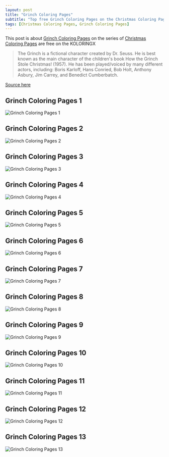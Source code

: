 ```yaml
---
layout: post
title: "Grinch Coloring Pages"
subtitle: "Top free Grinch Coloring Pages on the Christmas Coloring Pages at Koloringx.xyz "
tags: [Christmas Coloring Pages, Grinch Coloring Pages]
---
```

This post is about [Grinch Coloring Pages](http://koloringx.xyz/blog/Grinch-Coloring-Pages) on the series of [Christmas Coloring Pages](http://koloringx.xyz) are free on the KOLORINGX
> The Grinch is a fictional character created by Dr. Seuss. He is best known as the main character of the children's book How the Grinch Stole Christmas! (1957). He has been played/voiced by many different actors, including: Boris Karloff, Hans Conried, Bob Holt, Anthony Asbury, Jim Carrey, and Benedict Cumberbatch.

[Source here](https://en.wikipedia.org/wiki/Grinch)
## Grinch Coloring Pages 1
![Grinch Coloring Pages 1](http://koloringx.xyz/Christmas-Coloring-Pages/Grinch-Coloring-Pages%20(1).png "Grinch Coloring Pages")

<script async src="https://pagead2.googlesyndication.com/pagead/js/adsbygoogle.js"></script> <!-- Koloringx --> 
 <ins class="adsbygoogle"  
   style="display:block"   
  data-ad-client="ca-pub-6753140515841889"   
  data-ad-slot="2585677186"  
   data-ad-format="auto"  
   data-full-width-responsive="true"></ins> 
 <script>  
   (adsbygoogle = window.adsbygoogle || []).push({}); 
 </script>

## Grinch Coloring Pages 2
![Grinch Coloring Pages 2](http://koloringx.xyz/Christmas-Coloring-Pages/Grinch-Coloring-Pages%20(2).png "Grinch Coloring Pages")
## Grinch Coloring Pages 3
![Grinch Coloring Pages 3](http://koloringx.xyz/Christmas-Coloring-Pages/Grinch-Coloring-Pages%20(3).png "Grinch Coloring Pages")
## Grinch Coloring Pages 4
![Grinch Coloring Pages 4](http://koloringx.xyz/Christmas-Coloring-Pages/Grinch-Coloring-Pages%20(4).png "Grinch Coloring Pages")
## Grinch Coloring Pages 5
![Grinch Coloring Pages 5](http://koloringx.xyz/Christmas-Coloring-Pages/Grinch-Coloring-Pages%20(5).png "Grinch Coloring Pages")
## Grinch Coloring Pages 6
![Grinch Coloring Pages 6](http://koloringx.xyz/Christmas-Coloring-Pages/Grinch-Coloring-Pages%20(6).png "Grinch Coloring Pages")
## Grinch Coloring Pages 7
![Grinch Coloring Pages 7](http://koloringx.xyz/Christmas-Coloring-Pages/Grinch-Coloring-Pages%20(7).png "Grinch Coloring Pages")
## Grinch Coloring Pages 8
![Grinch Coloring Pages 8](http://koloringx.xyz/Christmas-Coloring-Pages/Grinch-Coloring-Pages%20(8).png "Grinch Coloring Pages")
## Grinch Coloring Pages 9
![Grinch Coloring Pages 9](http://koloringx.xyz/Christmas-Coloring-Pages/Grinch-Coloring-Pages%20(9).png "Grinch Coloring Pages")
## Grinch Coloring Pages 10
![Grinch Coloring Pages 10](http://koloringx.xyz/Christmas-Coloring-Pages/Grinch-Coloring-Pages%20(10).png "Grinch Coloring Pages")
## Grinch Coloring Pages 11
![Grinch Coloring Pages 11](http://koloringx.xyz/Christmas-Coloring-Pages/Grinch-Coloring-Pages%20(11).png "Grinch Coloring Pages")
## Grinch Coloring Pages 12
![Grinch Coloring Pages 12](http://koloringx.xyz/Christmas-Coloring-Pages/Grinch-Coloring-Pages%20(12).png "Grinch Coloring Pages")
## Grinch Coloring Pages 13
![Grinch Coloring Pages 13](http://koloringx.xyz/Christmas-Coloring-Pages/Grinch-Coloring-Pages%20(13).png "Grinch Coloring Pages")

<script async src="https://pagead2.googlesyndication.com/pagead/js/adsbygoogle.js"></script> <!-- Koloringx --> 
 <ins class="adsbygoogle"  
   style="display:block"   
  data-ad-client="ca-pub-6753140515841889"   
  data-ad-slot="2585677186"  
   data-ad-format="auto"  
   data-full-width-responsive="true"></ins> 
 <script>  
   (adsbygoogle = window.adsbygoogle || []).push({}); 
 </script>

